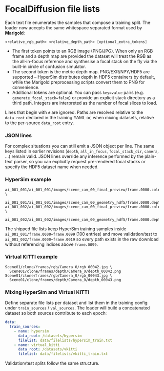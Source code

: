 # FocalDiffusion file lists

Each text file enumerates the samples that compose a training split. The loader
now accepts the same whitespace separated format used by **Marigold**:

```
<relative_rgb_path> <relative_depth_path> [optional_extra_tokens]
```

* The first token points to an RGB image (PNG/JPG). When only an RGB frame and a
  depth map are provided the dataset will treat the RGB as the all-in-focus
  reference and synthesise a focal stack on the fly via the built-in circle of
  confusion simulator.
* The second token is the metric depth map. PNG/EXR/NPY/HDF5 are supported –
  HyperSim distributes depth in HDF5 containers by default, while the Marigold
  preprocessing scripts convert them to PNG for convenience.
* Additional tokens are optional. You can pass `key=value` pairs (e.g.
  `generate_focal_stack=false`) or provide an explicit stack directory as a
  third path. Integers are interpreted as the number of focal slices to load.

Lines that begin with `#` are ignored. Paths are resolved relative to the
`data_root` declared in the training YAML or, when mixing datasets, relative to
the per-source `data_root` entry.

### JSON lines

For complex situations you can still emit a JSON object per line. The same keys
listed in earlier revisions (`depth`, `all_in_focus`, `focal_stack_dir`,
`camera`, …) remain valid. JSON lines override any inference performed by the
plain-text parser, so you can explicitly request pre-rendered focal stacks or
specify the HDF5 dataset name when needed.

### HyperSim example

```
ai_001_001/ai_001_001/images/scene_cam_00_final_preview/frame.0000.color.jpg \
  ai_001_001/ai_001_001/images/scene_cam_00_geometry_hdf5/frame.0000.depth_meters.hdf5
ai_001_002/ai_001_002/images/scene_cam_00_final_preview/frame.0000.color.jpg \
  ai_001_002/ai_001_002/images/scene_cam_00_geometry_hdf5/frame.0000.depth_meters.hdf5
```

The shipped file lists keep HyperSim training samples inside
`ai_001_001/frame.0000`–`frame.0099` (100 entries) and move validation/test to
`ai_001_002/frame.0000`–`frame.0019` so every path exists in the raw download
without referencing indices above `frame.0099`.

### Virtual KITTI example

```
Scene01/clone/frames/rgb/Camera_0/rgb_00042.jpg \
  Scene01/clone/frames/depth/Camera_0/depth_00042.png
Scene01/clone/frames/rgb/Camera_0/rgb_00043.jpg \
  Scene01/clone/frames/depth/Camera_0/depth_00043.png
```

### Mixing HyperSim and Virtual KITTI

Define separate file lists per dataset and list them in the training config
under `train_sources` / `val_sources`. The loader will build a concatenated
dataset so both sources contribute to each epoch:

```yaml
data:
  train_sources:
    - name: hypersim
      data_root: /datasets/hypersim
      filelist: data/filelists/hypersim_train.txt
    - name: virtual_kitti
      data_root: /datasets/vkitti
      filelist: data/filelists/vkitti_train.txt
```

Validation/test splits follow the same structure.
